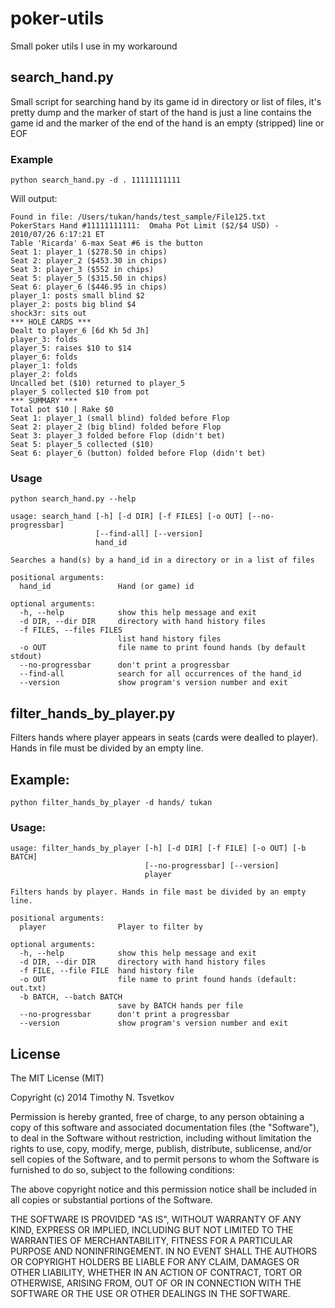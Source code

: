 poker-utils
===========

Small poker utils I use in my workaround

## search_hand.py

Small script for searching hand by its game id in directory or list of files, it's pretty dump and the marker of
start of the hand is just a line contains the game id and the marker of the end of the hand is an empty (stripped) line
or EOF


### Example

```
python search_hand.py -d . 11111111111
```

Will output:

```
Found in file: /Users/tukan/hands/test_sample/File125.txt
PokerStars Hand #11111111111:  Omaha Pot Limit ($2/$4 USD) - 2010/07/26 6:17:21 ET
Table 'Ricarda' 6-max Seat #6 is the button
Seat 1: player_1 ($278.50 in chips)
Seat 2: player_2 ($453.30 in chips)
Seat 3: player_3 ($552 in chips)
Seat 5: player_5 ($315.50 in chips)
Seat 6: player_6 ($446.95 in chips)
player_1: posts small blind $2
player_2: posts big blind $4
shock3r: sits out
*** HOLE CARDS ***
Dealt to player_6 [6d Kh 5d Jh]
player_3: folds
player_5: raises $10 to $14
player_6: folds
player_1: folds
player_2: folds
Uncalled bet ($10) returned to player_5
player_5 collected $10 from pot
*** SUMMARY ***
Total pot $10 | Rake $0
Seat 1: player_1 (small blind) folded before Flop
Seat 2: player_2 (big blind) folded before Flop
Seat 3: player_3 folded before Flop (didn't bet)
Seat 5: player_5 collected ($10)
Seat 6: player_6 (button) folded before Flop (didn't bet)
```

### Usage

```
python search_hand.py --help
```

```
usage: search_hand [-h] [-d DIR] [-f FILES] [-o OUT] [--no-progressbar]
                   [--find-all] [--version]
                   hand_id

Searches a hand(s) by a hand_id in a directory or in a list of files

positional arguments:
  hand_id               Hand (or game) id

optional arguments:
  -h, --help            show this help message and exit
  -d DIR, --dir DIR     directory with hand history files
  -f FILES, --files FILES
                        list hand history files
  -o OUT                file name to print found hands (by default stdout)
  --no-progressbar      don't print a progressbar
  --find-all            search for all occurrences of the hand_id
  --version             show program's version number and exit
```

## filter_hands_by_player.py

Filters hands where player appears in seats (cards were dealled to player).
Hands in file must be divided by an empty line.

## Example:

```
python filter_hands_by_player -d hands/ tukan
```

### Usage:

```
usage: filter_hands_by_player [-h] [-d DIR] [-f FILE] [-o OUT] [-b BATCH]
                              [--no-progressbar] [--version]
                              player

Filters hands by player. Hands in file mast be divided by an empty line.

positional arguments:
  player                Player to filter by

optional arguments:
  -h, --help            show this help message and exit
  -d DIR, --dir DIR     directory with hand history files
  -f FILE, --file FILE  hand history file
  -o OUT                file name to print found hands (default: out.txt)
  -b BATCH, --batch BATCH
                        save by BATCH hands per file
  --no-progressbar      don't print a progressbar
  --version             show program's version number and exit

```

## License

The MIT License (MIT)

Copyright (c) 2014 Timothy N. Tsvetkov

Permission is hereby granted, free of charge, to any person obtaining a copy
of this software and associated documentation files (the "Software"), to deal
in the Software without restriction, including without limitation the rights
to use, copy, modify, merge, publish, distribute, sublicense, and/or sell
copies of the Software, and to permit persons to whom the Software is
furnished to do so, subject to the following conditions:

The above copyright notice and this permission notice shall be included in
all copies or substantial portions of the Software.

THE SOFTWARE IS PROVIDED "AS IS", WITHOUT WARRANTY OF ANY KIND, EXPRESS OR
IMPLIED, INCLUDING BUT NOT LIMITED TO THE WARRANTIES OF MERCHANTABILITY,
FITNESS FOR A PARTICULAR PURPOSE AND NONINFRINGEMENT. IN NO EVENT SHALL THE
AUTHORS OR COPYRIGHT HOLDERS BE LIABLE FOR ANY CLAIM, DAMAGES OR OTHER
LIABILITY, WHETHER IN AN ACTION OF CONTRACT, TORT OR OTHERWISE, ARISING FROM,
OUT OF OR IN CONNECTION WITH THE SOFTWARE OR THE USE OR OTHER DEALINGS IN
THE SOFTWARE.
